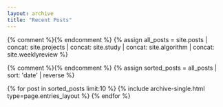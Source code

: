 ```yaml
---
layout: archive
title: "Recent Posts"
---
```


{% comment %}{% endcomment %}
{% assign all_posts = site.posts | concat: site.projects | concat: site.study | concat: site.algorithm | concat: site.weeklyreview %}

{% comment %}{% endcomment %}
{% assign sorted_posts = all_posts | sort: 'date' | reverse %}

<div class="entries-{{ page.entries_layout | default: 'list' }}">
  {% for post in sorted_posts limit:10 %}
    {% include archive-single.html type=page.entries_layout %}
  {% endfor %}
</div>
